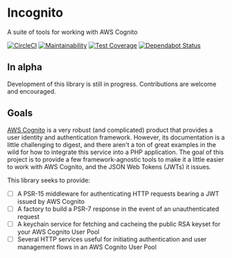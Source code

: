 # Incognito

A suite of tools for working with AWS Cognito

[![CircleCI](https://circleci.com/gh/timrourke/incognito.svg?style=svg)](https://circleci.com/gh/timrourke/incognito) [![Maintainability](https://api.codeclimate.com/v1/badges/6db25214b74fd9db1173/maintainability)](https://codeclimate.com/github/timrourke/incognito/maintainability) [![Test Coverage](https://api.codeclimate.com/v1/badges/6db25214b74fd9db1173/test_coverage)](https://codeclimate.com/github/timrourke/incognito/test_coverage) [![Dependabot Status](https://api.dependabot.com/badges/status?host=github&repo=timrourke/incognito)](https://dependabot.com)

## In alpha

Development of this library is still in progress. Contributions are welcome and
encouraged.

## Goals

[AWS Cognito](https://aws.amazon.com/cognito/) is a very robust (and complicated)
product that provides a user identity and authentication framework. However, its
documentation is a little challenging to digest, and there aren't a ton of great
examples in the wild for how to integrate this service into a PHP application.
The goal of this project is to provide a few framework-agnostic tools to make it
a little easier to work with AWS Cognito, and the JSON Web Tokens (JWTs) it issues.

This library seeks to provide:

- [ ] A PSR-15 middleware for authenticating HTTP requests bearing a JWT issued by AWS Cognito
- [ ] A factory to build a PSR-7 response in the event of an unauthenticated request
- [ ] A keychain service for fetching and cacheing the public RSA keyset for your AWS Cognito User Pool
- [ ] Several HTTP services useful for initiating authentication and user management flows in an AWS Cognito User Pool

